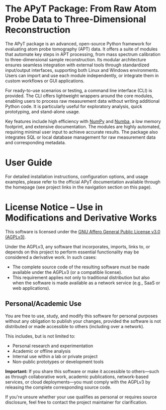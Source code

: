 # The APyT Package: From Raw Atom Probe Data to Three-Dimensional Reconstruction

The APyT package is an advanced, open-source Python framework for evaluating
atom probe tomography (APT) data. It offers a suite of modules that automate key
steps in APT processing, from mass spectrum calibration to three-dimensional
sample reconstruction. Its modular architecture ensures seamless integration
with external tools through standardized input/output interfaces, supporting
both Linux and Windows environments. Users can import and use each module
independently, or integrate them in custom workflows or GUI applications.

For ready-to-use scenarios or testing, a command line interface (CLI) is
provided. The CLI offers lightweight wrappers around the core modules, enabling
users to process raw measurement data without writing additional Python code. It
is particularly useful for exploratory analysis, quick prototyping, and
stand-alone usage.

Key features include high efficiency with [NumPy][numpy] and [Numba][numba], a
low memory footprint, and extensive documentation. The modules are highly
automated, requiring minimal user input to achieve accurate results. The package
also integrates SQL or local database management for raw measurement data and
corresponding metadata.


# User Guide

For detailed installation instructions, configuration options, and usage
examples, please refer to the official APyT documentation available through the
homepage (see project links in the navigation section on this page).


# License Notice – Use in Modifications and Derivative Works

This software is licensed under the
[GNU Affero General Public License v3.0 (AGPLv3)][agpl].

Under the AGPLv3, any software that incorporates, imports, links to, or depends
on this project to perform essential functionality may be considered a
derivative work. In such cases:

  - The complete source code of the resulting software must be made available
    under the AGPLv3 (or a compatible license).
  - This requirement applies not only to traditional distribution but also when
    the software is made available as a network service (e.g., SaaS or web
    applications).

## Personal/Academic Use

You are free to use, study, and modify this software for personal purposes
without any obligation to publish your changes, provided the software is not
distributed or made accessible to others (including over a network).

This includes, but is not limited to:

  - Personal research and experimentation
  - Academic or offline analysis
  - Internal use within a lab or private project
  - Non-public prototypes or development tools

**Important:** If you share this software or make it accessible to others—such
as through collaborative work, academic publications, network-based services, or
cloud deployments—you must comply with the AGPLv3 by releasing the complete
corresponding source code.

If you're unsure whether your use qualifies as personal or requires source
disclosure, feel free to contact the project maintainer for clarification.




[numpy]: https://numpy.org/
[numba]: https://numba.pydata.org/
[agpl]:  https://www.gnu.org/licenses/agpl-3.0.html
